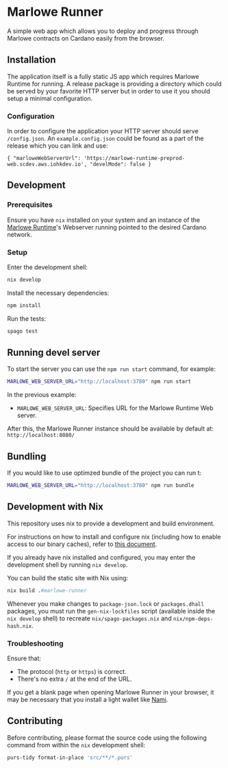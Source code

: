 # Marlowe Runner

A simple web app which allows you to deploy and progress through Marlowe contracts on Cardano easily from the browser.

## Installation

The application itself is a fully static JS app which requires Marlowe Runtime for running. A release package is providing a directory which could be served by your favorite HTTP server but in order to use it you should setup a minimal configuration.

### Configuration

In order to configure the application your HTTP server should serve `/config.json`. An `example.config.json` could be found as a part of the release which you can link and use:

```
{ "marloweWebServerUrl": 'https://marlowe-runtime-preprod-web.scdev.aws.iohkdev.io', "develMode": false }
```


## Development

### Prerequisites

Ensure you have `nix` installed on your system and an instance of the [Marlowe Runtime](https://docs.marlowe.iohk.io/docs/getting-started/deployment-options)'s Webserver running pointed to the desired Cardano network.

### Setup

Enter the development shell:
```bash
nix develop
```

Install the necessary dependencies:
```bash
npm install
```

Run the tests:
```bash
spago test
```

## Running devel server

To start the server you can use the `npm run start` command, for example:
```bash
MARLOWE_WEB_SERVER_URL="http://localhost:3780" npm run start
```

In the previous example:
- `MARLOWE_WEB_SERVER_URL`: Specifies URL for the Marlowe Runtime Web server.

After this, the Marlowe Runner instance should be available by default at: `http://localhost:8080/`

## Bundling

If you would like to use optimzed bundle of the project you can run t:

```bash
MARLOWE_WEB_SERVER_URL="http://localhost:3780" npm run bundle
```

## Development with Nix

This repository uses nix to provide a development and build environment.

For instructions on how to install and configure nix (including how to enable access to our binary caches), refer to [this document](https://github.com/input-output-hk/iogx/blob/main/doc/nix-setup-guide.md). 

If you already have nix installed and configured, you may enter the development shell by running `nix develop`.

You can build the static site with Nix using:
```nix
nix build .#marlowe-runner
```

Whenever you make changes to `package-json.lock` or `packages.dhall` packages, you must run the
`gen-nix-lockfiles` script (available inside the `nix develop` shell) to
recreate `nix/spago-packages.nix` and `nix/npm-deps-hash.nix`.

### Troubleshooting

Ensure that:
  -  The protocol (`http` or `https`) is correct.
  -  There's no extra `/` at the end of the URL.

If you get a blank page when opening Marlowe Runner in your browser, it may be necessary that you install a light wallet like [Nami](https://namiwallet.io/).

## Contributing

Before contributing, please format the source code using the following command from within the `nix` development shell:

```bash
purs-tidy format-in-place 'src/**/*.purs'
```
